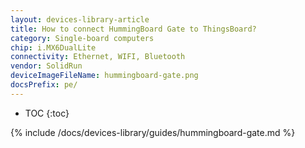 ```yaml
---
layout: devices-library-article
title: How to connect HummingBoard Gate to ThingsBoard?
category: Single-board computers
chip: i.MX6DualLite
connectivity: Ethernet, WIFI, Bluetooth
vendor: SolidRun
deviceImageFileName: hummingboard-gate.png
docsPrefix: pe/
---
```



* TOC
{:toc}

{% include /docs/devices-library/guides/hummingboard-gate.md %}